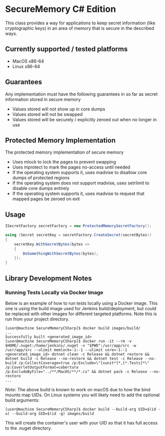 # SecureMemory C# Edition
This class provides a way for applications to keep secret information (like cryptographic keys) in an area of memory that is secure in the described ways.

## Currently supported / tested platforms
* MacOS x86-64
* Linux x86-64

## Guarantees
Any implementation must have the following guarantees in so far as secret information stored in secure memory

* Values stored will not show up in core dumps
* Values stored will not be swapped
* Values stored will be securely / explicitly zeroed out when no longer in use

## Protected Memory Implementation
The protected memory implementation of secure memory

* Uses mlock to lock the pages to prevent swapping
* Uses mprotect to mark the pages no-access until needed
* If the operating system supports it, uses madvise to disallow core dumps of protected regions
* If the operating system does not support madvise, uses setrlimit to disable core dumps entirely
* If the operating system supports it, uses madvise to request that mapped pages be zeroed on exit

## Usage
```c#
ISecretFactory secretFactory = new ProtectedMemorySecretFactory();

using (Secret secretKey = secretFactory.CreateSecret(secretBytes))
{
    secretKey.WithSecretBytes(bytes =>
    {
        DoSomethingWithSecretBytes(bytes);
    });
}
```      


## Library Development Notes

### Running Tests Locally via Docker Image
Below is an example of how to run tests locally using a Docker image. This one is using the build image used for Jenkins build/deployment, but could be replaced with other images for different targeted platforms. Note this is run from your project directory.

```console
[user@machine SecureMemoryCSharp]$ docker build images/build/
...
Successfully built <generated_image_id>
[user@machine SecureMemoryCSharp]$ docker run -it --rm -v $HOME/.nuget:/home/jenkins/.nuget -v "$PWD":/usr/app/src -w /usr/app/src --ulimit memlock=-1:-1 --ulimit core=-1:-1 <generated_image_id> dotnet clean -c Release && dotnet restore && dotnet build -c Release --no-restore && dotnet test -c Release --no-build /p:CollectCoverage=true /p:Exclude=\"[xunit*]*,[*.Tests]*\" /p:CoverletOutputFormat=cobertura /p:ExcludeByFile="../**/MacOS/**/*.cs" && dotnet pack -c Release --no-restore
...
```
*Note*: The above build is known to work on macOS due to how the bind mounts map UIDs. On Linux systems you will likely need to add the optional build arguments:

``` console
[user@machine SecureMemoryCSharp]$ docker build --build-arg UID=$(id -u) --build-arg GID=$(id -g) images/build
```

This will create the container's user with your UID so that it has full access to the .nuget directory.
